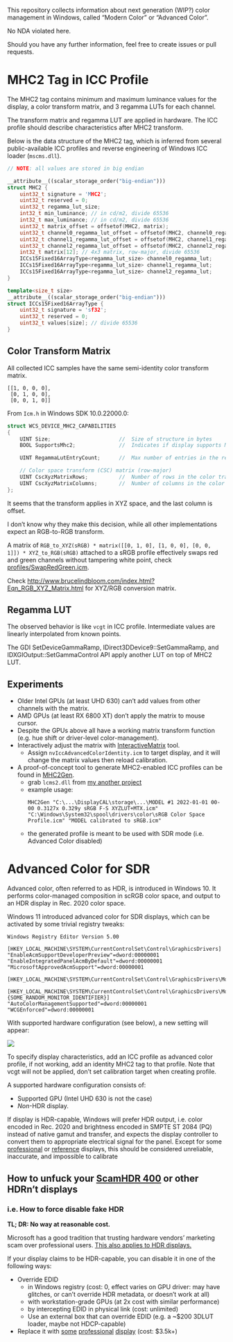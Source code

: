 This repository collects information about next generation (WIP?) color management in Windows, called “Modern Color” or “Advanced Color”.

No NDA violated here.

Should you have any further information, feel free to create issues or pull requests.

# MHC2 Tag in ICC Profile

The MHC2 tag contains minimum and maximum luminance values for the display, a color transform matrix, and 3 regamma LUTs for each channel.

The transform matrix and regamma LUT are applied in hardware. The ICC profile should describe characteristics after MHC2 transform.

Below is the data structure of the MHC2 tag, which is inferred from several public-available ICC profiles and reverse engineering of Windows ICC loader (`mscms.dll`).

```cpp
// NOTE: all values are stored in big endian

__attribute__((scalar_storage_order("big-endian")))
struct MHC2 {
    uint32_t signature = 'MHC2';
    uint32_t reserved = 0;
    uint32_t regamma_lut_size;
    int32_t min_luminance; // in cd/m2, divide 65536
    int32_t max_luminance; // in cd/m2, divide 65536
    uint32_t matrix_offset = offsetof(MHC2, matrix);
    uint32_t channel0_regamma_lut_offset = offsetof(MHC2, channel0_regamma_lut);
    uint32_t channel1_regamma_lut_offset = offsetof(MHC2, channel1_regamma_lut);
    uint32_t channel2_regamma_lut_offset = offsetof(MHC2, channel2_regamma_lut);
    int32_t matrix[12]; // 4x3 matrix, row-major, divide 65536
    ICCs15Fixed16ArrayType<regamma_lut_size> channel0_regamma_lut;
    ICCs15Fixed16ArrayType<regamma_lut_size> channel1_regamma_lut;
    ICCs15Fixed16ArrayType<regamma_lut_size> channel2_regamma_lut;
}

template<size_t size>
__attribute__((scalar_storage_order("big-endian")))
struct ICCs15Fixed16ArrayType {
    uint32_t signature = 'sf32';
    uint32_t reserved = 0;
    uint32_t values[size]; // divide 65536
}
```

## Color Transform Matrix

All collected ICC samples have the same semi-identity color transform matrix.

```
[[1, 0, 0, 0],
 [0, 1, 0, 0],
 [0, 0, 1, 0]]
```

From `Icm.h` in Windows SDK 10.0.22000.0:
```cpp
struct WCS_DEVICE_MHC2_CAPABILITIES
{
    UINT Size;                      //  Size of structure in bytes
    BOOL SupportsMhc2;              //  Indicates if display supports MHC2

    UINT RegammaLutEntryCount;      //  Max number of entries in the regamma lut

    // Color space transform (CSC) matrix (row-major)
    UINT CscXyzMatrixRows;          //  Number of rows in the color transform matrix
    UINT CscXyzMatrixColumns;       //  Number of columns in the color transform matrix
};
```

It seems that the transform applies in XYZ space, and the last column is offset.

I don’t know why they make this decision, while all other implementations expect an RGB-to-RGB transform.

A matrix of `RGB_to_XYZ(sRGB) * matrix([[0, 1, 0], [1, 0, 0], [0, 0, 1]]) * XYZ_to_RGB(sRGB)` attached to a sRGB profile effectively swaps red and green channels without tampering white point, check [profiles/SwapRedGreen.icm](profiles/SwapRedGreen.icm).

Check http://www.brucelindbloom.com/index.html?Eqn_RGB_XYZ_Matrix.html for XYZ/RGB conversion matrix.

## Regamma LUT

The observed behavior is like `vcgt` in ICC profile. Intermediate values are linearly interpolated from known points.

The GDI SetDeviceGammaRamp, IDirect3DDevice9::SetGammaRamp, and IDXGIOutput::SetGammaControl API apply another LUT on top of MHC2 LUT.

## Experiments

* Older Intel GPUs (at least UHD 630) can’t add values from other channels with the matrix.
* AMD GPUs (at least RX 6800 XT) don’t apply the matrix to mouse cursor.
* Despite the GPUs above all have a working matrix transform function (e.g. hue shift or driver-level color-management).
* Interactively adjust the matrix with [InteractiveMatrix](InteractiveMatrix) tool.
  * Assign `nvIccAdvancedColorIdentity.icm` to target display, and it will change the matrix values then reload calibration.
* A proof-of-concept tool to generate MHC2-enabled ICC profiles can be found in [MHC2Gen](MHC2Gen).
  * grab `lcms2.dll` from [my another project](https://github.com/dantmnf/AMDColorTweaks)
  * example usage: 
    ```
    MHC2Gen "C:\...\DisplayCAL\storage\...\MODEL #1 2022-01-01 00-00 0.3127x 0.329y sRGB F-S XYZLUT+MTX.icm" "C:\Windows\System32\spool\drivers\color\sRGB Color Space Profile.icm" "MODEL calibrated to sRGB.icm"
    ```
  * the generated profile is meant to be used with SDR mode (i.e. Advanced Color disabled)

# Advanced Color for SDR

Advanced color, often referred to as HDR, is introduced in Windows 10. It performs color-managed composition in scRGB color space, and output to an HDR display in Rec. 2020 color space.

Windows 11 introduced advanced color for SDR displays, which can be activated by some trivial registry tweaks:

```reg
Windows Registry Editor Version 5.00

[HKEY_LOCAL_MACHINE\SYSTEM\CurrentControlSet\Control\GraphicsDrivers]
"EnableAcmSupportDeveloperPreview"=dword:00000001
"EnableIntegratedPanelAcmByDefault"=dword:00000001
"MicrosoftApprovedAcmSupport"=dword:00000001

[HKEY_LOCAL_MACHINE\SYSTEM\CurrentControlSet\Control\GraphicsDrivers\MonitorDataStore]

[HKEY_LOCAL_MACHINE\SYSTEM\CurrentControlSet\Control\GraphicsDrivers\MonitorDataStore\{SOME_RANDOM_MONITOR_IDENTIFIER}]
"AutoColorManagementSupported"=dword:00000001
"WCGEnforced"=dword:00000001
```

With supported hardware configuration (see below), a new setting will appear:

![][auto color management]

To specify display characteristics, add an ICC profile as advanced color profile, if not working, add an identity MHC2 tag to that profile. Note that vcgt will not be applied, don’t set calibration target when creating profile.

A supported hardware configuration consists of:

* Supported GPU (Intel UHD 630 is not the case)
* *Non*-HDR display.

If display is HDR-capable, Windows will prefer HDR output, i.e. color encoded in Rec. 2020 and brightness encoded in SMPTE ST 2084 (PQ) instead of native gamut and transfer, and expects the display controller to convert them to appropriate electrical signal for the panel. Except for some [professional][XDR] or [reference][HX310] displays, this should be considered unreliable, inaccurate, and impossible to calibrate

## How to unfuck your [ScamHDR 400] or other HDRn’t displays
### i.e. How to force disable fake HDR 

**TL; DR: No way at reasonable cost.**

Microsoft has a good tradition that trusting hardware vendors’ marketing scam over professional users. [This also applies to HDR displays.](https://support.microsoft.com/en-us/windows/hdr-settings-in-windows-2d767185-38ec-7fdc-6f97-bbc6c5ef24e6#:~:text=Colors%20do%20not%20display%20correctly%20on%20an%20external%20HDR%2Dcapable%20display.)

If your display claims to be HDR-capable, you can disable it in one of the following ways:

* Override EDID
  * in Windows registry (cost: 0, effect varies on GPU driver: may have glitches, or can’t override HDR metadata, or doesn’t work at all)
  * with workstation-grade GPUs (at 2x cost with similar performance)
  * by intercepting EDID in physical link (cost: unlimited)
  * Use an external box that can override EDID (e.g. a ~$200 3DLUT loader, maybe not HDCP-capable)
* Replace it with [some][XDR] [professional][Creator Extreme] [display][HX310] (cost: $3.5k+)


[ScamHDR 400]: https://displayhdr.org/performance-criteria-cts1-1/
[XDR]: https://www.apple.com/pro-display-xdr/
[Creator Extreme]: https://www.lenovo.com/us/en/p/accessories-and-software/monitors/office/62a6rar3us
[HX310]: https://pro.sony/ue_US/products/broadcastpromonitors/bvm-hx310
[auto color management]: https://user-images.githubusercontent.com/2252500/162628301-e2ead0a7-de96-406f-8b6d-419a1bdf7660.jpg
